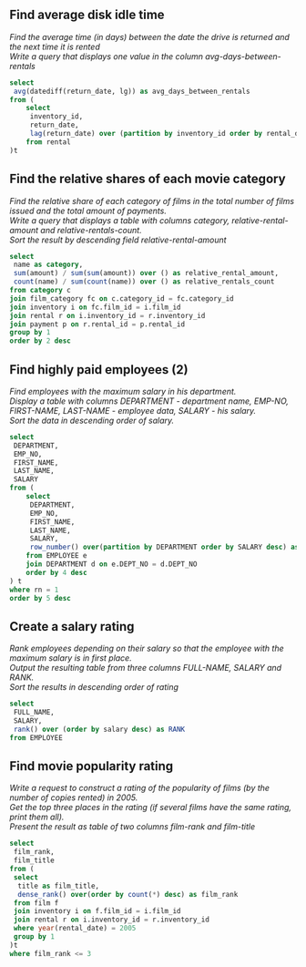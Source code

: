 ## Find average disk idle time

_Find the average time (in days) between the date the drive is returned and the next time it is rented_  
_Write a query that displays one value in the column avg-days-between-rentals_

```sql
select
 avg(datediff(return_date, lg)) as avg_days_between_rentals
from (
    select
     inventory_id,
     return_date,
     lag(return_date) over (partition by inventory_id order by rental_date) as lg
    from rental
)t
```

## Find the relative shares of each movie category

_Find the relative share of each category of films in the total number of films issued and the total amount of payments._  
_Write a query that displays a table with columns category, relative-rental-amount and relative-rentals-count._  
_Sort the result by descending field relative-rental-amount_

```sql
select
 name as category,
 sum(amount) / sum(sum(amount)) over () as relative_rental_amount,
 count(name) / sum(count(name)) over () as relative_rentals_count
from category c
join film_category fc on c.category_id = fc.category_id
join inventory i on fc.film_id = i.film_id
join rental r on i.inventory_id = r.inventory_id
join payment p on r.rental_id = p.rental_id
group by 1
order by 2 desc
```

## Find highly paid employees (2)

_Find employees with the maximum salary in his department._  
_Display a table with columns DEPARTMENT - department name, EMP-NO, FIRST-NAME, LAST-NAME - employee data, SALARY - his salary._  
_Sort the data in descending order of salary._

```sql
select
 DEPARTMENT,
 EMP_NO,
 FIRST_NAME,
 LAST_NAME,
 SALARY
from (
    select
     DEPARTMENT,
     EMP_NO,
     FIRST_NAME,
     LAST_NAME,
     SALARY,
     row_number() over(partition by DEPARTMENT order by SALARY desc) as rn
    from EMPLOYEE e
    join DEPARTMENT d on e.DEPT_NO = d.DEPT_NO
    order by 4 desc
) t
where rn = 1
order by 5 desc
```

## Create a salary rating

_Rank employees depending on their salary so that the employee with the maximum salary is in first place._  
_Output the resulting table from three columns FULL-NAME, SALARY and RANK._  
_Sort the results in descending order of rating_

```sql
select
 FULL_NAME,
 SALARY,
 rank() over (order by salary desc) as RANK
from EMPLOYEE
```

## Find movie popularity rating

_Write a request to construct a rating of the popularity of films (by the number of copies rented) in 2005._  
_Get the top three places in the rating (if several films have the same rating, print them all)._  
_Present the result as table of two columns film-rank and film-title_

```sql
select
 film_rank,
 film_title
from (
 select
  title as film_title,
  dense_rank() over(order by count(*) desc) as film_rank
 from film f
 join inventory i on f.film_id = i.film_id
 join rental r on i.inventory_id = r.inventory_id
 where year(rental_date) = 2005
 group by 1
)t
where film_rank <= 3
```

